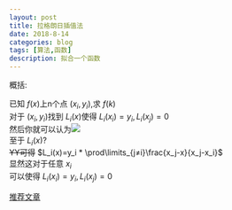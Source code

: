 ```yaml
---
layout: post
title: 拉格朗日插值法
date: 2018-8-14
categories: blog
tags: [算法,函数]
description: 拟合一个函数
---
```


概括:  

已知 $f(x)$上n个点 $(x_i,y_i)$,求 $f(k)$  
对于 $(x_i,y_i)$找到 $L_i(x)$使得 $L_i(x_i)=y_i,L_i(x_j)=0$  
然后你就可以认为<img src="http://latex.codecogs.com/gif.latex?f(K)=\sum L(K)"/>  
至于 $L_i(x)?$  
~~YY可得~~ $L_i(x)=y_i * \prod\limits_{j≠i}\frac{x_j-x}{x_j-x_i}$  
显然这对于任意 $x_i$  
可以使得 $L_i(x_i)=y_i,L_i(x_j)=0$  

<a href="https://www.cnblogs.com/ECJTUACM-873284962/p/6833391.html">推荐文章</a>
